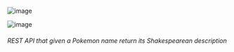 ![image](https://fontmeme.com/permalink/201104/7968cc2d7b46b4dcc8c58947cba294e3.png)

![image](https://img.shields.io/endpoint?url=https://gist.githubusercontent.com/softwarebloat/9a9176694f03bd01fc2fe65c82c5b246/raw/8b83ee284af4eaef964deffa1c570745a88d4e60/pokeapi-coverage.json)

###### REST API that given a Pokemon name return its Shakespearean description